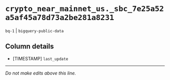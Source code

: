 # `crypto_near_mainnet_us._sbc_7e25a52a5af45a78d73a2be281a8231`
`bq-1` | `bigquery-public-data`

## Column details
* [TIMESTAMP] `last_update`

-------------------------------------------------------------------------------
*Do not make edits above this line.*
